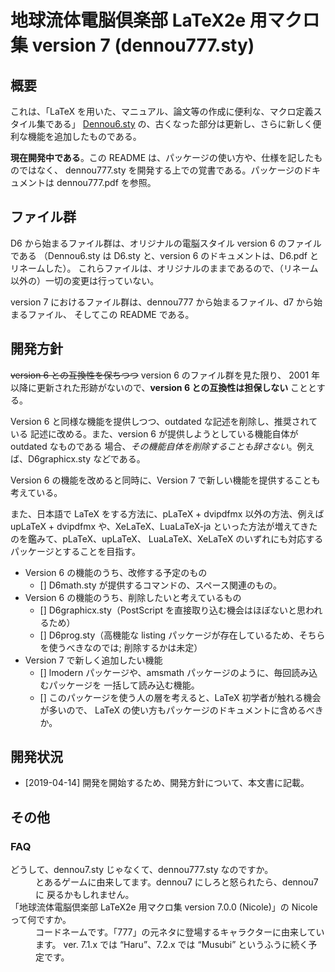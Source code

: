 # 地球流体電脳倶楽部 LaTeX2e 用マクロ集 version 7 (dennou777.sty)

## 概要

これは、「LaTeX を用いた、マニュアル、論文等の作成に便利な、マクロ定義スタイル集である」
[Dennou6.sty](http://www.gfd-dennou.org/library/cc-env/TeXmacro/dennou/) 
の、古くなった部分は更新し、さらに新しく便利な機能を追加したものである。

**現在開発中である**。この README は、パッケージの使い方や、仕様を記したものではなく、
dennou777.sty を開発する上での覚書である。パッケージのドキュメントは dennou777.pdf
を参照。

## ファイル群

D6 から始まるファイル群は、オリジナルの電脳スタイル version 6 のファイルである
（Dennou6.sty は D6.sty と、version 6 のドキュメントは、D6.pdf とリネームした）。
これらファイルは、オリジナルのままであるので、（リネーム以外の）一切の変更は行っていない。

version 7 におけるファイル群は、dennou777 から始まるファイル、d7 から始まるファイル、
そしてこの README である。

## 開発方針

~~version 6 との互換性を保ちつつ~~ version 6 のファイル群を見た限り、
2001 年以降に更新された形跡がないので、**version 6 との互換性は担保しない**
こととする。

Version 6 と同様な機能を提供しつつ、outdated な記述を削除し、推奨されている
記述に改める。また、version 6 が提供しようとしている機能自体が outdated なものである
場合、*その機能自体を削除することも辞さない*。例えば、D6graphicx.sty などである。

Version 6 の機能を改めると同時に、Version 7 で新しい機能を提供することも考えている。

また、日本語で LaTeX をする方法に、pLaTeX + dvipdfmx 以外の方法、例えば upLaTeX + dvipdfmx
や、XeLaTeX、LuaLaTeX-ja といった方法が増えてきたのを鑑みて、pLaTeX、upLaTeX、
LuaLaTeX、XeLaTeX のいずれにも対応するパッケージとすることを目指す。

+ Version 6 の機能のうち、改修する予定のもの
	- [] D6math.sty が提供するコマンドの、スペース関連のもの。
+ Version 6 の機能のうち、削除したいと考えているもの
	- [] D6graphicx.sty（PostScript を直接取り込む機会はほぼないと思われるため）
	- [] D6prog.sty（高機能な listing パッケージが存在しているため、そちらを使うべきなのでは;
		削除するかは未定）
+ Version 7 で新しく追加したい機能
	- [] lmodern パッケージや、amsmath パッケージのように、毎回読み込むパッケージを
		一括して読み込む機能。
	- [] このパッケージを使う人の層を考えると、LaTeX 初学者が触れる機会が多いので、
		LaTeX の使い方もパッケージのドキュメントに含めるべきか。

## 開発状況

- [2019-04-14] 開発を開始するため、開発方針について、本文書に記載。

## その他

### FAQ

<dl>
	<dt>どうして、dennou7.sty じゃなくて、dennou777.sty なのですか。</dt>
	<dd>
		とあるゲームに由来してます。dennou7 にしろと怒られたら、dennou7 に
		戻るかもしれません。
	</dd>
	<dt>「地球流体電脳倶楽部 LaTeX2e 用マクロ集 version 7.0.0 (Nicole)」の Nicole って何ですか。</dt>
	<dd>
		コードネームです。「777」の元ネタに登場するキャラクターに由来しています。
		ver. 7.1.x では “Haru”、7.2.x では “Musubi” というふうに続く予定です。
	</dd>
</dl>